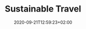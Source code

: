 ---
title: "Sustainable Travel"
draft: false
date: 2020-09-21T12:59:23+02:00
translationKey: "sustainable-travel"
---